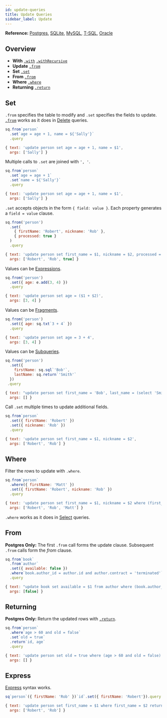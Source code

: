```yaml
---
id: update-queries
title: Update Queries
sidebar_label: Update
---
```


**Reference:** [Postgres](https://www.postgresql.org/docs/current/sql-update.html), [SQLite](https://www.sqlite.org/lang_update.html), 
[MySQL](https://dev.mysql.com/doc/refman/en/update.html), [T-SQL](https://docs.microsoft.com/en-us/sql/t-sql/queries/update-transact-sql), [Oracle](https://docs.oracle.com/database/121/SQLRF/statements_10008.htm)

## Overview

* **With** [`.with`](select-queries#with) [`.withRecursive`](select-queries#recursive-ctes)
* **Update** [`.from`](#set)
* **Set** [`.set`](#set)
* **From** [`.from`](#from-2)
* **Where** [`.where`](#where-1)
* **Returning** [`.return`](#returning)

## Set

`.from` specifies the table to modify and `.set` specifies the fields to update. [`.from`](#from) works as it does in [Delete](delete-queries#from) queries.

```js
sq.from`person`
  .set`age = age + 1, name = ${'Sally'}`
  .query

{ text: 'update person set age = age + 1, name = $1',
  args: ['Sally'] }
```

Multiple calls to `.set` are joined with `', '`.

```js
sq.from`person`
  .set`age = age + 1`
  .set`name = ${'Sally'}`
  .query

{ text: 'update person set age = age + 1, name = $1',
  args: ['Sally'] }
```

`.set` accepts objects in the form `{ field: value }`. Each property generates a `field = value` clause.

```js
sq.from('person')
  .set(
    { firstName: 'Robert', nickname: 'Rob' },
    { processed: true }
  )
  .query

{ text: 'update person set first_name = $1, nickname = $2, processed = $3',
  args: ['Robert', 'Rob', true] }
```

Values can be [Expressions](expressions).

```js
sq.from('person')
  .set({ age: e.add(3, 4) })
  .query

{ text: 'update person set age = ($1 + $2)',
  args: [3, 4] }
```

Values can be [Fragments](manual-queries#fragments).

```js
sq.from('person')
  .set({ age: sq.txt`3 + 4` })
  .query

{ text: 'update person set age = 3 + 4',
  args: [3, 4] }
```

Values can be [Subqueries](manual-queries#subqueries).

```js
sq.from('person')
  .set({
    firstName: sq.sql`'Bob'`,
    lastName: sq.return`'Smith'`
  })
 .query

{ text: "update person set first_name = 'Bob', last_name = (select 'Smith')",
  args: [] }
```

Call `.set` multiple times to update additional fields.

```js
sq.from`person`
  .set({ firstName: 'Robert' })
  .set({ nickname: 'Rob' })
  .query

{ text: 'update person set first_name = $1, nickname = $2',
  args: ['Robert', 'Rob'] }
```

## Where

Filter the rows to update with `.where`.

```js
sq.from`person`
  .where({ firstName: 'Matt' })
  .set({ firstName: 'Robert', nickname: 'Rob' })
  .query

{ text: 'update person set first_name = $1, nickname = $2 where (first_name = $3)',
  args: ['Robert', 'Rob', 'Matt'] }
```

`.where` works as it does in [Select](select-queries) queries.

## From

**Postgres Only:** The first `.from` call forms the update clause. Subsequent `.from` calls form the *from* clause.

```js
sq.from`book`
  .from`author`
  .set({ available: false })
  .where`book.author_id = author.id and author.contract = 'terminated'`
  .query

{ text: "update book set available = $1 from author where (book.author_id = author.id and author.contract = 'terminated')",
  args: [false] }
```

## Returning

**Postgres Only:** Return the updated rows with [`.return`](select-queries#select).

```js
sq.from`person`
  .where`age > 60 and old = false`
  .set`old = true`
  .return`id, age`
  .query

{ text: 'update person set old = true where (age > 60 and old = false) returning id, age',
  args: [] }
```

## Express

[Express](select-queries#express) syntax works.

```js
sq`person`({ firstName: 'Rob' })`id`.set({ firstName: 'Robert'}).query

{ text: 'update person set first_name = $1 where first_name = $2 returning id',
  args: ['Robert', 'Rob'] }
```
